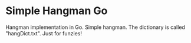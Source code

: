 # Simple Hangman Go
 Hangman implementation in Go.
 Simple hangman. The dictionary is called "hangDict.txt". Just for funzies!
